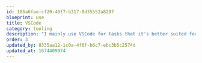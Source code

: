 ```yaml
---
id: 186a6fae-cf20-40f7-b317-8d35552a8297
blueprint: use
title: VSCode
category: tooling
description: "I mainly use VSCode for tasks that it's better suited for, JavaScript based applications. However, I have increasingly been using PHPStorm for this."
order: 3
updated_by: 8335aa12-1c0a-4f6f-b6c7-ebc3b5c2574d
updated_at: 1674409974
---
```

